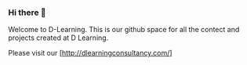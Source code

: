 ### Hi there 👋

Welcome to D-Learning. This is our github space for all the contect and projects created at D Learning.

Please visit our [http://dlearningconsultancy.com/]

<!--
**dlearningplt/dlearningplt** is a ✨ _special_ ✨ repository because its `README.md` (this file) appears on your GitHub profile.

Here are some ideas to get you started:

- 🔭 I’m currently working on ...
- 🌱 I’m currently learning ...
- 👯 I’m looking to collaborate on ...
- 🤔 I’m looking for help with ...
- 💬 Ask me about ...
- 📫 How to reach me: ...
- 😄 Pronouns: ...
- ⚡ Fun fact: ...
-->
